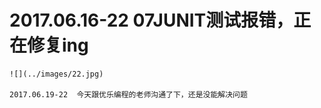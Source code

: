 # 2017.06.16-22 07JUNIT测试报错，正在修复ing
	![](../images/22.jpg)  
	
	2017.06.19-22  今天跟优乐编程的老师沟通了下，还是没能解决问题
